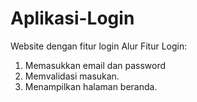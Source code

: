 # Aplikasi-Login
Website dengan fitur login
Alur Fitur Login:
1. Memasukkan email dan password
2. Memvalidasi masukan.
3. Menampilkan halaman beranda.
